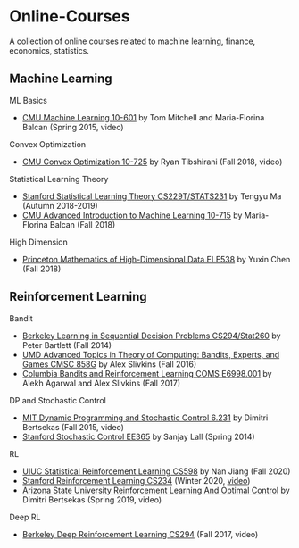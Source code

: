# Online-Courses
A collection of online courses related to machine learning, finance, economics, statistics.

## Machine Learning
ML Basics

* [CMU Machine Learning 10-601](http://www.cs.cmu.edu/~ninamf/courses/601sp15/lectures.shtml) by Tom Mitchell and Maria-Florina Balcan (Spring 2015, video)

Convex Optimization
* [CMU Convex Optimization 10-725](https://www.stat.cmu.edu/~ryantibs/convexopt-F18/) by Ryan Tibshirani (Fall 2018, video)

Statistical Learning Theory
* [Stanford Statistical Learning Theory CS229T/STATS231](http://web.stanford.edu/class/cs229t/) by Tengyu Ma (Autumn 2018-2019)
* [CMU Advanced Introduction to Machine Learning 10-715](http://www.cs.cmu.edu/~10715-f18/) by Maria-Florina Balcan (Fall 2018)

High Dimension
* [Princeton Mathematics of High-Dimensional Data ELE538](http://www.princeton.edu/~yc5/ele538_math_data/lectures.html) by Yuxin Chen (Fall 2018)

## Reinforcement Learning

Bandit 
* [Berkeley Learning in Sequential Decision Problems CS294/Stat260](https://www.stat.berkeley.edu/~bartlett/courses/2014fall-cs294stat260/) by Peter Bartlett (Fall 2014)
* [UMD Advanced Topics in Theory of Computing: Bandits, Experts, and Games CMSC 858G](http://www.cs.umd.edu/~slivkins/CMSC858G-fall16/) by Alex Slivkins (Fall 2016)
* [Columbia Bandits and Reinforcement Learning COMS E6998.001](http://alekhagarwal.net/bandits_and_rl/index.html) by Alekh Agarwal and Alex Slivkins (Fall 2017)

DP and Stochastic Control
* [MIT Dynamic Programming and Stochastic Control 6.231](https://ocw.mit.edu/courses/electrical-engineering-and-computer-science/6-231-dynamic-programming-and-stochastic-control-fall-2015/index.htm) by Dimitri Bertsekas (Fall 2015, video)
* [Stanford Stochastic Control EE365](https://stanford.edu/class/ee365/index.html) by Sanjay Lall (Spring 2014)

RL
* [UIUC Statistical Reinforcement Learning CS598](http://nanjiang.cs.illinois.edu/cs598/) by Nan Jiang (Fall 2020)
* [Stanford Reinforcement Learning CS234](http://web.stanford.edu/class/cs234/index.html) (Winter 2020, [video](https://www.youtube.com/watch?v=FgzM3zpZ55o&list=PLoROMvodv4rOSOPzutgyCTapiGlY2Nd8u))
* [Arizona State University Reinforcement Learning And Optimal Control](http://web.mit.edu/dimitrib/www/RLbook.html) by Dimitri Bertsekas (Spring 2019, video)

Deep RL
* [Berkeley Deep Reinforcement Learning CS294](http://rail.eecs.berkeley.edu/deeprlcourse-fa17/index.html#lecture-videos) (Fall 2017, video)
